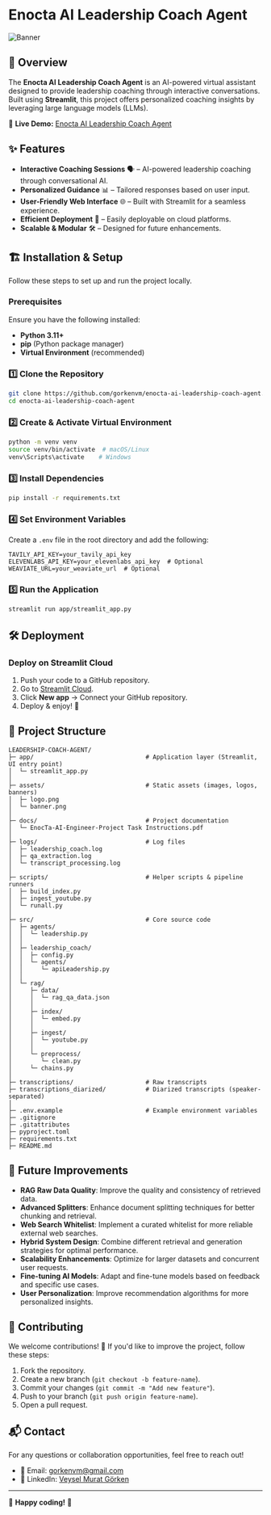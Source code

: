 # Enocta AI Leadership Coach Agent

![Banner](./banner.png)


## 🚀 Overview
The **Enocta AI Leadership Coach Agent** is an AI-powered virtual assistant designed to provide leadership coaching through interactive conversations. Built using **Streamlit**, this project offers personalized coaching insights by leveraging large language models (LLMs).

🔗 **Live Demo:** [Enocta AI Leadership Coach Agent](https://enocta-ai-leadership-coach-agent.streamlit.app/)

## ✨ Features
- **Interactive Coaching Sessions** 🗣️ – AI-powered leadership coaching through conversational AI.
- **Personalized Guidance** 📊 – Tailored responses based on user input.
- **User-Friendly Web Interface** 🌐 – Built with Streamlit for a seamless experience.
- **Efficient Deployment** 🚀 – Easily deployable on cloud platforms.
- **Scalable & Modular** 🛠️ – Designed for future enhancements.

## 🏗️ Installation & Setup
Follow these steps to set up and run the project locally.

### Prerequisites
Ensure you have the following installed:
- **Python 3.11+**
- **pip** (Python package manager)
- **Virtual Environment** (recommended)

### 1️⃣ Clone the Repository
```bash
git clone https://github.com/gorkenvm/enocta-ai-leadership-coach-agent.git
cd enocta-ai-leadership-coach-agent
```

### 2️⃣ Create & Activate Virtual Environment
```bash
python -m venv venv
source venv/bin/activate  # macOS/Linux
venv\Scripts\activate    # Windows
```

### 3️⃣ Install Dependencies
```bash
pip install -r requirements.txt
```

### 4️⃣ Set Environment Variables
Create a `.env` file in the root directory and add the following:
```
TAVILY_API_KEY=your_tavily_api_key
ELEVENLABS_API_KEY=your_elevenlabs_api_key  # Optional
WEAVIATE_URL=your_weaviate_url  # Optional
```


### 5️⃣ Run the Application
```bash
streamlit run app/streamlit_app.py
```

## 🛠 Deployment
### Deploy on Streamlit Cloud
1. Push your code to a GitHub repository.
2. Go to [Streamlit Cloud](https://share.streamlit.io/).
3. Click **New app** → Connect your GitHub repository.
5. Deploy & enjoy! 🚀

## 📂 Project Structure
```
LEADERSHIP-COACH-AGENT/
├─ app/                               # Application layer (Streamlit, UI entry point)
│  └─ streamlit_app.py
│
├─ assets/                            # Static assets (images, logos, banners)
│  ├─ logo.png
│  └─ banner.png
│
├─ docs/                              # Project documentation
│  └─ EnocTa-AI-Engineer-Project Task Instructions.pdf
│
├─ logs/                              # Log files
│  ├─ leadership_coach.log
│  ├─ qa_extraction.log
│  └─ transcript_processing.log
│
├─ scripts/                           # Helper scripts & pipeline runners
│  ├─ build_index.py
│  ├─ ingest_youtube.py
│  └─ runall.py
│
├─ src/                               # Core source code
│  ├─ agents/
│  │  └─ leadership.py
│  │
│  ├─ leadership_coach/
│  │  ├─ config.py
│  │  └─ agents/
│  │     └─ apiLeadership.py
│  │
│  └─ rag/
│     ├─ data/
│     │  └─ rag_qa_data.json
│     │
│     ├─ index/
│     │  └─ embed.py
│     │
│     ├─ ingest/
│     │  └─ youtube.py
│     │
│     └─ preprocess/
│        └─ clean.py
│     └─ chains.py
│
├─ transcriptions/                    # Raw transcripts
├─ transcriptions_diarized/           # Diarized transcripts (speaker-separated)
│
├─ .env.example                       # Example environment variables
├─ .gitignore
├─ .gitattributes
├─ pyproject.toml
├─ requirements.txt
├─ README.md

```


## 🔧 Future Improvements

- **RAG Raw Data Quality**: Improve the quality and consistency of retrieved data.
- **Advanced Splitters**: Enhance document splitting techniques for better chunking and retrieval.
- **Web Search Whitelist**: Implement a curated whitelist for more reliable external web searches.
- **Hybrid System Design**: Combine different retrieval and generation strategies for optimal performance.
- **Scalability Enhancements**: Optimize for larger datasets and concurrent user requests.
- **Fine-tuning AI Models**: Adapt and fine-tune models based on feedback and specific use cases.
- **User Personalization**: Improve recommendation algorithms for more personalized insights.



## 🤝 Contributing
We welcome contributions! 🚀 If you'd like to improve the project, follow these steps:
1. Fork the repository.
2. Create a new branch (`git checkout -b feature-name`).
3. Commit your changes (`git commit -m "Add new feature"`).
4. Push to your branch (`git push origin feature-name`).
5. Open a pull request.

## 📬 Contact
For any questions or collaboration opportunities, feel free to reach out!
- 📧 Email: gorkenvm@gmail.com
- 🔗 LinkedIn: [Veysel Murat Görken](https://www.linkedin.com/in/veysel-murat-gorken/)

---
🚀 **Happy coding!** 🎉

